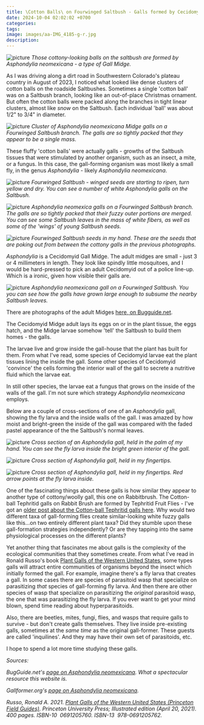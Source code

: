 ```yaml
---
title: \Cotton Balls\ on Fourwinged Saltbush - Galls formed by Cecidomyid Midges
date: 2024-10-04 02:02:02 +0700
categories: 
tags: 
image: images/aa-IMG_4185-g-r.jpg
description: 
---
```


![picture](images/aa-IMG_4185-g-r.jpg)
*Those cottony-looking balls on the saltbush are formed by _Asphondylia neomexicana_ \- a type of Gall Midge.*

As I was driving along a dirt road in Southwestern Colorado's plateau country in August of 2023, I noticed what looked like dense clusters of cotton balls on the roadside Saltbushes. Sometimes a single 'cotton ball' was on a Saltbush branch, looking like an out-of-place Christmas ornament. But often the cotton balls were packed along the branches in tight linear clusters, almost like _snow_ on the Saltbush. Each individual 'ball' was about 1/2" to 3/4" in diameter.

![picture](images/aa-IMG_4178-g-r.jpg)
*Cluster of _Asphondylia neomexicana_ Midge galls on a Fourwinged Saltbush branch. The galls are so tightly packed that they appear to be a single mass.*

These fluffy 'cotton balls' were actually galls - growths of the Saltbush tissues that were stimulated by another organism, such as an insect, a mite, or a fungus. In this case, the gall-forming organism was most likely a small fly, in the genus _Asphondylia_ - likely _Asphondylia neomexicana_.

![picture](images/20240922_102413-g-r.jpg)
*Fourwinged Saltbush - winged seeds are starting to ripen, turn yellow and dry. You can see a number of white _Asphondylia_ galls on the Saltbush.*

![picture](images/aa-IMG_4182-g-r.jpg)
*_Asphondylia neomexica_ galls on a Fourwinged Saltbush branch. The galls are so tightly packed that their fuzzy outer portions are merged. You can see some Saltbush leaves in the mass of white fibers, as well as some of the 'wings' of young Saltbush seeds.*

![picture](images/aa-IMG_4190-gr.jpg)
*Fourwinged Saltbush seeds in my hand. These are the seeds that are poking out from between the cottony galls in the previous photographs.*

_Asphondylia_ is a Cecidomyid Gall Midge. The adult midges are small - just 3 or 4 millimeters in length. They look like spindly little mosquitoes, and I would be hard-pressed to pick an adult Cecidomyid out of a police line-up. Which is a ironic, given how visible their galls are.

![picture](images/aa-IMG_4183-g-r.jpg)
*_Asphondylia neomexicana_ gall on a Fourwinged Saltbush. You you can see how the galls have grown large enough to subsume the nearby Saltbush leaves.*

There are photographs of the adult Midges [here, on Bugguide.net](https://bugguide.net/node/view/2048221/bgpage).

The Cecidomyid Midge adult lays its eggs on or in the plant tissue, the eggs hatch, and the Midge larvae somehow 'tell' the Saltbush to build them homes - the galls.

The larvae live and grow inside the gall-house that the plant has built for them. From what I've read, some species of Cecidomyid larvae eat the plant tissues lining the inside the gall. Some other species of Cecidomyid 'convince' the cells forming the interior wall of the gall to secrete a nutritive fluid which the larvae eat.

In still other species, the larvae eat a fungus that grows on the inside of the walls of the gall. I'm not sure which strategy _Asphondylia neomexicana_ employs.

Below are a couple of cross-sections of one of an _Asphondylia_ gall, showing the fly larva and the inside walls of the gall. I was amazed by how moist and bright-green the inside of the gall was compared with the faded pastel appearance of the the Saltbush's normal leaves.

![picture](images/aa-IMG_4192-g-r.jpg)
*Cross section of an _Asphondylia_ gall, held in the palm of my hand. You can see the fly larva inside the bright green interior of the gall.*

![picture](images/aa-IMG_4195-g-r.jpg)
*Cross section of _Asphondylia_ gall, held in my fingertips.*

![picture](images/aa-IMG_4195-g-r-arrow.jpg)
*Cross section of _Asphondylia_ gall, held in my fingertips. Red arrow points at the fly larva inside.*

One of the fascinating things about these galls is how similar they appear to another type of cottony/woolly gall, this one on Rabbitbrush. The Cotton-ball Tephritid galls on Rabbit Brush are formed by Tephritid Fruit Flies - I've got an [older post about the Cotton-ball Tephritid galls here](https://tightloop.com/blog/2022/03/08/rabbitbrush-gall-cotton-gall-tephritid/). Why would two different taxa of gall-forming flies create similar-looking white fuzzy galls like this...on two entirely different plant taxa? Did they stumble upon these gall-formation strategies independently? Or are they tapping into the same physiological processes on the different plants?

Yet another thing that fascinates me about galls is the complexity of the ecological communities that they sometimes create. From what I've read in Ronald Russo's book [Plant Galls of the Western United States](https://www.amazon.com/Western-United-States-Princeton-Guides/dp/0691205760), some types galls will attract entire communities of organisms beyond the insect which initially formed the gall. For example, imagine there's a fly larva that creates a gall. In some cases there are species of parasitoid wasp that specialize on parasitizing _that_ species of gall-forming fly larva. And then there are other species of wasp that specialize on parasitizing the _original_ parasitoid wasp, the one that was parasitizing the fly larva. If you ever want to get your mind blown, spend time reading about hyperparasitoids.

Also, there are beetles, mites, fungi, flies, and wasps that require galls to survive - but don't create galls themselves. They live inside pre-existing galls, sometimes at the _same time_ as the original gall-former. These guests are called 'inquilines'. And they may have their own set of parasitoids, etc.

I hope to spend a lot more time studying these galls.

_Sources:_

_BugGuide.net's [page on Asphondylia neomexicana](https://bugguide.net/node/view/1452034). What a spectacular resource this website is._

_Gallformer.org's [page on Asphondylia neomexicana](https://gallformers.org/gall/1779)._

_Russo, Ronald A. 2021. [Plant Galls of the Western United States (Princeton Field Guides)](https://www.amazon.com/Western-United-States-Princeton-Guides/dp/0691205760). Princeton University Press; Illustrated edition (April 20, 2021). 400 pages. ISBN-10 ‎ 0691205760. ISBN-13 ‎ 978-0691205762._
